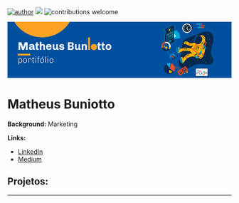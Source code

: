 [![author](https://img.shields.io/badge/author-matheusbuniotto-blue.svg)](https://www.linkedin.com/in/matheus-buniotto-96a662106/) [![](https://img.shields.io/badge/python-3.7+-blue.svg)](https://www.python.org/downloads/release/python-365/) ![contributions welcome](https://img.shields.io/badge/contributions-welcome-brightgreen.svg?style=flat)

<p align="center">
  <img src="banner.png" >
</p>

# Matheus Buniotto


**Background:** Marketing

**Links:**
* [LinkedIn](https://www.linkedin.com/in/matheus-buniotto-96a662106/)
* [Medium](https://www.medium.com)


## Projetos:

---
